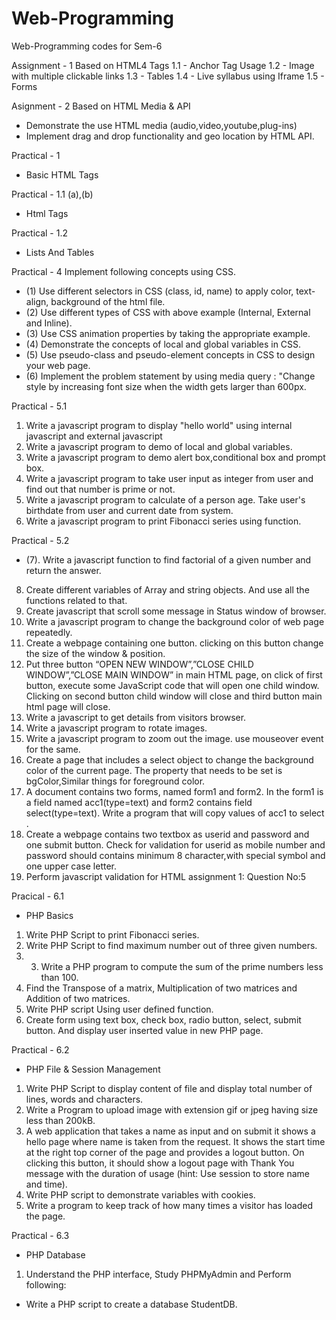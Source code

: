 # Web-Programming
Web-Programming codes for Sem-6

Assignment - 1 
Based on HTML4 Tags
1.1 - Anchor Tag Usage
1.2 - Image with multiple clickable links
1.3 - Tables
1.4 - Live syllabus using Iframe 
1.5 - Forms

Asignment - 2
Based on HTML Media & API
- Demonstrate the use HTML media (audio,video,youtube,plug-ins)
- Implement drag and drop functionality and geo location by HTML API.

Practical - 1
- Basic HTML Tags

Practical - 1.1 (a),(b)
- Html Tags

Practical - 1.2
- Lists And Tables

Practical - 4
Implement following concepts using CSS.
- (1) Use different selectors in CSS (class, id, name) to apply color, text-align, background of the html file.
- (2) Use different types of CSS with above example (Internal, External and Inline).
- (3) Use CSS animation properties by taking the appropriate example.
- (4) Demonstrate the concepts of local and global variables in CSS.
- (5) Use pseudo-class and pseudo-element concepts in CSS to design your web page.
- (6) Implement the problem statement by using media query : "Change style by increasing font size when the width gets larger than 600px.

Practical - 5.1
1. Write a javascript program to display "hello world" using internal javascript and external javascript
2. Write a javascript program to demo of local and global variables.
3. Write a javascript program to demo alert box,conditional box and prompt box.
4. Write a javascript program to take user input as integer from user and find out that number is prime or not.
5. Write a javascript program to calculate of a person age. Take user's birthdate from user and current date from system.
6. Write a javascript program to print Fibonacci series using function.

Practical - 5.2
- (7). Write a javascript function to find factorial of a given number and return the answer.
8. Create different variables of Array and string objects. And use all the functions related to that.
9. Create javascript that scroll some message in Status window of browser.
10. Write a javascript program to change the background color of web page repeatedly.
11. Create a webpage containing one button. clicking on this button change the size of the window & position.
12. Put three button “OPEN NEW WINDOW”,”CLOSE CHILD WINDOW”,”CLOSE MAIN WINDOW” in main HTML page, on click of first button, execute some JavaScript code that will open one child window. Clicking on second button child window will close and third button main html page will close.
13. Write a javascript to get details from visitors browser.
14. Write a javascript program to rotate images.
15. Write a javascript program to zoom out the image. use mouseover event for the same. 
16. Create a page that includes a select object to change the background color of the current page.
The property that needs to be set is bgColor,Similar things for foreground color.
17. A document contains two forms, named form1 and form2. In the form1 is a field named
acc1(type=text) and form2 contains field select(type=text). Write a program that will copy
values of acc1 to select .
18. Create a webpage contains two textbox as userid and password and one submit button. Check
for validation for userid as mobile number and password should contains minimum 8
character,with special symbol and one upper case letter.
19. Perform javascript validation for HTML assignment 1: Question No:5

Pracical - 6.1
- PHP Basics
1) Write PHP Script to print Fibonacci series.
2) Write PHP Script to find maximum number out of three given numbers.
3) 3) Write a PHP program to compute the sum of the prime numbers less than 100.
4) Find the Transpose of a matrix, Multiplication of two matrices and Addition of two matrices.
5) Write PHP script Using user defined function.
6) Create form using text box, check box, radio button, select, submit button. And display user inserted value in new PHP page.

Practical - 6.2 
- PHP File & Session Management
1) Write PHP Script to display content of file and display total number of lines, words and characters.
2) Write a Program to upload image with extension gif or jpeg having size less than 200kB.
3) A web application that takes a name as input and on submit it shows a hello page where name is taken from the request. It shows the start time at the right top corner of the page and provides a logout button. On clicking this button, it should show a logout page with Thank You message with the duration of usage (hint: Use session to store name and time).
4) Write PHP script to demonstrate variables with cookies.
5) Write a program to keep track of how many times a visitor has loaded the page.

Practical - 6.3
- PHP Database
1) Understand the PHP interface, Study PHPMyAdmin and Perform following: 
- Write a PHP script to create a database StudentDB.

